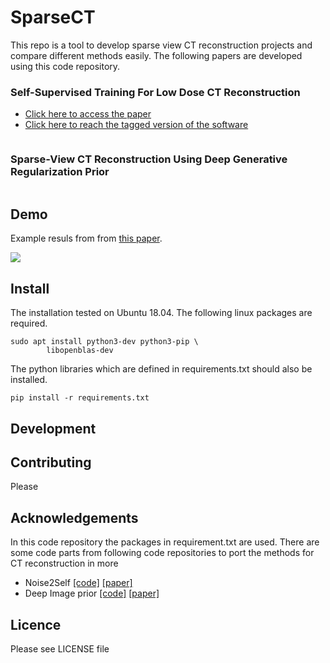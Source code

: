 # SparseCT

This repo is a tool to develop sparse view CT reconstruction projects and compare different methods easily. The following papers are developed using this code repository.

### Self-Supervised Training For Low Dose CT Reconstruction

- [Click here to access the paper]()
- [Click here to reach the tagged version of the software]()

```

```

### Sparse-View CT Reconstruction Using Deep Generative Regularization Prior

```

```


## Demo

Example resuls from from [this paper]().

![](https://raw.githubusercontent.com/mozanunal/SparseCT/master/docs/images/results2.png)



## Install

The installation tested on Ubuntu 18.04. The following linux packages are required.

```
sudo apt install python3-dev python3-pip \
        libopenblas-dev

```

The python libraries which are defined in requirements.txt should also be installed.

```
pip install -r requirements.txt
``` 

## Development

## Contributing

Please

## Acknowledgements

In this code repository the packages in requirement.txt are used.
There are some code parts from following code repositories to port the methods for CT reconstruction in more 

- Noise2Self [[code]](https://github.com/czbiohub/noise2self) [[paper]](https://arxiv.org/abs/1901.11365)
- Deep Image prior [[code]](https://github.com/DmitryUlyanov/deep-image-prior) [[paper]](https://openaccess.thecvf.com/content_cvpr_2018/papers/Ulyanov_Deep_Image_Prior_CVPR_2018_paper.pdf)


## Licence

Please see LICENSE file
